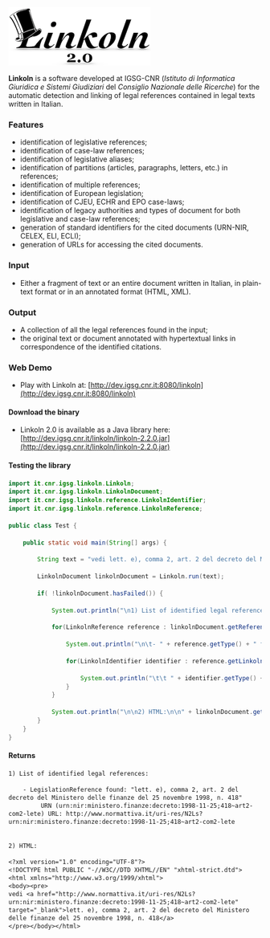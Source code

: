 ![alt text](./linkoln-logo.png)

**Linkoln** is a software developed at IGSG-CNR (*Istituto di Informatica Giuridica e Sistemi Giudiziari* del *Consiglio Nazionale delle Ricerche*) for the automatic detection and linking of legal references contained in legal texts written in Italian.


### Features
*  identification of legislative references;
*  identification of case-law references;
*  identification of legislative aliases;
*  identification of partitions (articles, paragraphs, letters, etc.) in references;
*  identification of multiple references;
*  identification of European legislation;
*  identification of CJEU, ECHR and EPO case-laws;
*  identification of legacy authorities and types of document for both legislative and case-law references;
*  generation of standard identifiers for the cited documents (URN-NIR, CELEX, ELI, ECLI);
*  generation of URLs for accessing the cited documents.

### Input
*  Either a fragment of text or an entire document written in Italian, in plain-text format or in an annotated format (HTML, XML).

### Output
*  A collection of all the legal references found in the input;
*  the original text or document annotated with hypertextual links in correspondence of the identified citations.

### Web Demo
*  Play with Linkoln at: [http://dev.igsg.cnr.it:8080/linkoln](http://dev.igsg.cnr.it:8080/linkoln)

#### Download the binary
*  Linkoln 2.0 is available as a Java library here: [http://dev.igsg.cnr.it/linkoln/linkoln-2.2.0.jar](http://dev.igsg.cnr.it/linkoln/linkoln-2.2.0.jar)


#### Testing the library
```java
import it.cnr.igsg.linkoln.Linkoln;
import it.cnr.igsg.linkoln.LinkolnDocument;
import it.cnr.igsg.linkoln.reference.LinkolnIdentifier;
import it.cnr.igsg.linkoln.reference.LinkolnReference;

public class Test {

	public static void main(String[] args) {
	
		String text = "vedi lett. e), comma 2, art. 2 del decreto del Ministero delle finanze del 25 novembre 1998, n. 418";

		LinkolnDocument linkolnDocument = Linkoln.run(text);
		
		if( !linkolnDocument.hasFailed()) {
			
			System.out.println("\n1) List of identified legal references:");
			
			for(LinkolnReference reference : linkolnDocument.getReferences()) {
				
				System.out.println("\n\t- " + reference.getType() + " found: \"" + reference.getCitation() + "\"");
				
				for(LinkolnIdentifier identifier : reference.getLinkolnIdentifiers()) {
					
					System.out.println("\t\t " + identifier.getType() + " (" + identifier.getCode() + ") URL: " + identifier.getUrl());
				}
			}
			
			System.out.println("\n\n2) HTML:\n\n" + linkolnDocument.getRendering("html"));
		}	
	}
}
```

#### Returns
```pre
1) List of identified legal references:

	- LegislationReference found: "lett. e), comma 2, art. 2 del decreto del Ministero delle finanze del 25 novembre 1998, n. 418"
		 URN (urn:nir:ministero.finanze:decreto:1998-11-25;418~art2-com2-lete) URL: http://www.normattiva.it/uri-res/N2Ls?urn:nir:ministero.finanze:decreto:1998-11-25;418~art2-com2-lete


2) HTML:

<?xml version="1.0" encoding="UTF-8"?>
<!DOCTYPE html PUBLIC "-//W3C//DTD XHTML//EN" "xhtml-strict.dtd">
<html xmlns="http://www.w3.org/1999/xhtml">
<body><pre>
vedi <a href="http://www.normattiva.it/uri-res/N2Ls?urn:nir:ministero.finanze:decreto:1998-11-25;418~art2-com2-lete" target="_blank">lett. e), comma 2, art. 2 del decreto del Ministero delle finanze del 25 novembre 1998, n. 418</a>
</pre></body></html>
```


